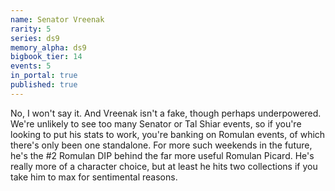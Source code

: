 ```yaml
---
name: Senator Vreenak
rarity: 5
series: ds9
memory_alpha: ds9
bigbook_tier: 14
events: 5
in_portal: true
published: true
---
```


No, I won't say it. And Vreenak isn't a fake, though perhaps underpowered. We're unlikely to see too many Senator or Tal Shiar events, so if you're looking to put his stats to work, you're banking on Romulan events, of which there's only been one standalone. For more such weekends in the future, he's the #2 Romulan DIP behind the far more useful Romulan Picard. He's really more of a character choice, but at least he hits two collections if you take him to max for sentimental reasons.
